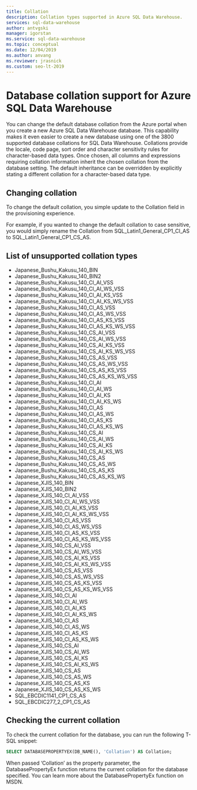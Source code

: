 ```yaml
---
title: Collation 
description: Collation types supported in Azure SQL Data Warehouse.
services: sql-data-warehouse
author: antvgski 
manager: igorstan
ms.service: sql-data-warehouse
ms.topic: conceptual
ms.date: 12/04/2019
ms.author: anvang
ms.reviewer: jrasnick
ms.custom: seo-lt-2019
---
```


# Database collation support for Azure SQL Data Warehouse

You can change the default database collation from the Azure portal when you create a new Azure SQL Data Warehouse database. This capability makes it even easier to create a new database using one of the 3800 supported database collations for SQL Data Warehouse.
Collations provide the locale, code page, sort order and character sensitivity rules for character-based data types. Once chosen, all columns and expressions requiring collation information inherit the chosen collation from the database setting. The default inheritance can be overridden by explicitly stating a different collation for a character-based data type.

## Changing collation
To change the default collation, you simple update to the Collation field in the provisioning experience.

For example, if you wanted to change the default collation to case sensitive, you would simply rename the Collation from SQL_Latin1_General_CP1_CI_AS to SQL_Latin1_General_CP1_CS_AS. 

## List of unsupported collation types
*	Japanese_Bushu_Kakusu_140_BIN
*	Japanese_Bushu_Kakusu_140_BIN2
*	Japanese_Bushu_Kakusu_140_CI_AI_VSS
*	Japanese_Bushu_Kakusu_140_CI_AI_WS_VSS
*	Japanese_Bushu_Kakusu_140_CI_AI_KS_VSS
*	Japanese_Bushu_Kakusu_140_CI_AI_KS_WS_VSS
*	Japanese_Bushu_Kakusu_140_CI_AS_VSS
*	Japanese_Bushu_Kakusu_140_CI_AS_WS_VSS
*	Japanese_Bushu_Kakusu_140_CI_AS_KS_VSS
*	Japanese_Bushu_Kakusu_140_CI_AS_KS_WS_VSS
*	Japanese_Bushu_Kakusu_140_CS_AI_VSS
*	Japanese_Bushu_Kakusu_140_CS_AI_WS_VSS
*	Japanese_Bushu_Kakusu_140_CS_AI_KS_VSS
*	Japanese_Bushu_Kakusu_140_CS_AI_KS_WS_VSS
*	Japanese_Bushu_Kakusu_140_CS_AS_VSS
*	Japanese_Bushu_Kakusu_140_CS_AS_WS_VSS
*	Japanese_Bushu_Kakusu_140_CS_AS_KS_VSS
*	Japanese_Bushu_Kakusu_140_CS_AS_KS_WS_VSS
*	Japanese_Bushu_Kakusu_140_CI_AI
*	Japanese_Bushu_Kakusu_140_CI_AI_WS
*	Japanese_Bushu_Kakusu_140_CI_AI_KS
*	Japanese_Bushu_Kakusu_140_CI_AI_KS_WS
*	Japanese_Bushu_Kakusu_140_CI_AS
*	Japanese_Bushu_Kakusu_140_CI_AS_WS
*	Japanese_Bushu_Kakusu_140_CI_AS_KS
*	Japanese_Bushu_Kakusu_140_CI_AS_KS_WS
*	Japanese_Bushu_Kakusu_140_CS_AI
*	Japanese_Bushu_Kakusu_140_CS_AI_WS
*	Japanese_Bushu_Kakusu_140_CS_AI_KS
*	Japanese_Bushu_Kakusu_140_CS_AI_KS_WS
*	Japanese_Bushu_Kakusu_140_CS_AS
*	Japanese_Bushu_Kakusu_140_CS_AS_WS
*	Japanese_Bushu_Kakusu_140_CS_AS_KS
*	Japanese_Bushu_Kakusu_140_CS_AS_KS_WS
*	Japanese_XJIS_140_BIN
*	Japanese_XJIS_140_BIN2
*	Japanese_XJIS_140_CI_AI_VSS
*	Japanese_XJIS_140_CI_AI_WS_VSS
*	Japanese_XJIS_140_CI_AI_KS_VSS
*	Japanese_XJIS_140_CI_AI_KS_WS_VSS
*	Japanese_XJIS_140_CI_AS_VSS
*	Japanese_XJIS_140_CI_AS_WS_VSS
*	Japanese_XJIS_140_CI_AS_KS_VSS
*	Japanese_XJIS_140_CI_AS_KS_WS_VSS
*	Japanese_XJIS_140_CS_AI_VSS
*	Japanese_XJIS_140_CS_AI_WS_VSS
*	Japanese_XJIS_140_CS_AI_KS_VSS
*	Japanese_XJIS_140_CS_AI_KS_WS_VSS
*	Japanese_XJIS_140_CS_AS_VSS
*	Japanese_XJIS_140_CS_AS_WS_VSS
*	Japanese_XJIS_140_CS_AS_KS_VSS
*	Japanese_XJIS_140_CS_AS_KS_WS_VSS
*	Japanese_XJIS_140_CI_AI
*	Japanese_XJIS_140_CI_AI_WS
*	Japanese_XJIS_140_CI_AI_KS
*	Japanese_XJIS_140_CI_AI_KS_WS
*	Japanese_XJIS_140_CI_AS
*	Japanese_XJIS_140_CI_AS_WS
*	Japanese_XJIS_140_CI_AS_KS
*	Japanese_XJIS_140_CI_AS_KS_WS
*	Japanese_XJIS_140_CS_AI
*	Japanese_XJIS_140_CS_AI_WS
*	Japanese_XJIS_140_CS_AI_KS
*	Japanese_XJIS_140_CS_AI_KS_WS
*	Japanese_XJIS_140_CS_AS
*	Japanese_XJIS_140_CS_AS_WS
*	Japanese_XJIS_140_CS_AS_KS
*	Japanese_XJIS_140_CS_AS_KS_WS
*	SQL_EBCDIC1141_CP1_CS_AS
*	SQL_EBCDIC277_2_CP1_CS_AS

## Checking the current collation
To check the current collation for the database, you can run the following T-SQL snippet:
```sql
SELECT DATABASEPROPERTYEX(DB_NAME(), 'Collation') AS Collation;
```
When passed ‘Collation’ as the property parameter, the DatabasePropertyEx function returns the current collation for the database specified. You can learn more about the DatabasePropertyEx function on MSDN.

